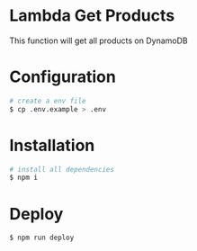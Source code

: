 # Lambda Get Products

This function will get all products on DynamoDB

# Configuration

```bash
# create a env file
$ cp .env.example > .env
```

# Installation

```bash
# install all dependencies
$ npm i
```

# Deploy

```bash
$ npm run deploy
```